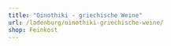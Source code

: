 ```yaml
---
title: "Oinothiki - griechische Weine"
url: /ladenburg/oinothiki-griechische-weine/
shop: Feinkost
---
```

